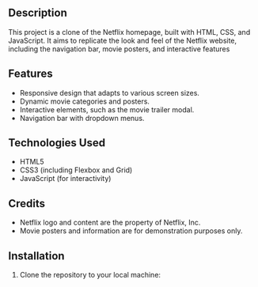 ## Description

This project is a clone of the Netflix homepage, built with HTML, CSS, and JavaScript. It aims to replicate the look and feel of the Netflix website, including the navigation bar, movie posters, and interactive features

## Features

- Responsive design that adapts to various screen sizes.
- Dynamic movie categories and posters.
- Interactive elements, such as the movie trailer modal.
- Navigation bar with dropdown menus.

## Technologies Used

- HTML5
- CSS3 (including Flexbox and Grid)
- JavaScript (for interactivity)

## Credits
- Netflix logo and content are the property of Netflix, Inc.
- Movie posters and information are for demonstration purposes only.

## Installation

1. Clone the repository to your local machine:

   ```bash
   
